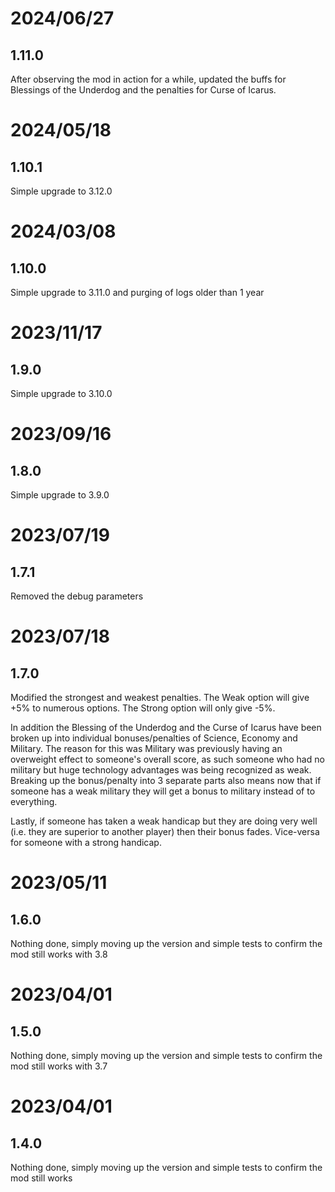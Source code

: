 # 2024/06/27

## 1.11.0

After observing the mod in action for a while, updated the buffs for Blessings of the Underdog and the penalties for Curse of Icarus.

# 2024/05/18

## 1.10.1

Simple upgrade to 3.12.0

# 2024/03/08

## 1.10.0

Simple upgrade to 3.11.0 and purging of logs older than 1 year

# 2023/11/17

## 1.9.0

Simple upgrade to 3.10.0

# 2023/09/16

## 1.8.0

Simple upgrade to 3.9.0

# 2023/07/19

## 1.7.1

Removed the debug parameters

# 2023/07/18

## 1.7.0

Modified the strongest and weakest penalties. The Weak option will give +5% to numerous options. The Strong option will only give -5%.

In addition the Blessing of the Underdog and the Curse of Icarus have been broken up into individual bonuses/penalties of Science, Economy and Military. The reason for this was Military was previously having an overweight effect to someone's overall score, as such someone who had no military but huge technology advantages was being recognized as weak. Breaking up the bonus/penalty into 3 separate parts also means now that if someone has a weak military they will get a bonus to military instead of to everything.

Lastly, if someone has taken a weak handicap but they are doing very well (i.e. they are superior to another player) then their bonus fades. Vice-versa for someone with a strong handicap.

# 2023/05/11

## 1.6.0

Nothing done, simply moving up the version and simple tests to confirm the mod still works with 3.8

# 2023/04/01

## 1.5.0

Nothing done, simply moving up the version and simple tests to confirm the mod still works with 3.7

# 2023/04/01

## 1.4.0

Nothing done, simply moving up the version and simple tests to confirm the mod still works